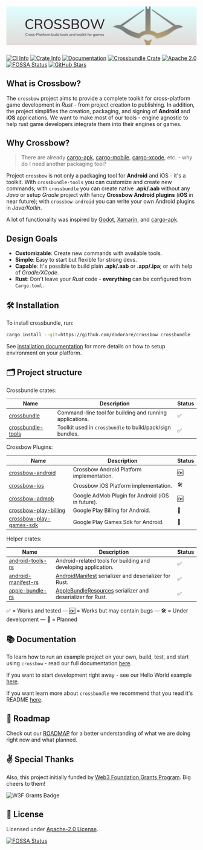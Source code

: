# [![Crossbow Splash Image](.github/assets/splash.png)](https://github.com/dodorare/crossbow)

[![CI Info](https://github.com/dodorare/crossbow/workflows/CI/badge.svg)](https://github.com/dodorare/crossbow/actions)
[![Crate Info](https://img.shields.io/crates/v/crossbow.svg)](https://crates.io/crates/crossbow)
[![Documentation](https://img.shields.io/badge/docs.rs-crossbow-green)](https://docs.rs/crossbow/)
[![Crossbundle Crate](https://img.shields.io/crates/d/crossbundle?label=cargo%20installs)](https://crates.io/crates/crossbundle)
[![Apache 2.0](https://img.shields.io/badge/license-Apache%202.0-blue.svg)](./LICENSE)
[![FOSSA Status](https://app.fossa.com/api/projects/git%2Bgithub.com%2Fdodorare%2Fcrossbow.svg?type=shield)](https://app.fossa.com/projects/git%2Bgithub.com%2Fdodorare%2Fcrossbow?ref=badge_shield)
[![GitHub Stars](https://img.shields.io/github/stars/dodorare/crossbow.svg?style=social)](https://github.com/dodorare/crossbow/stargazers)

## What is Crossbow?

The `crossbow` project aims to provide a complete toolkit for cross-platform game development in *Rust* - from project creation to publishing. In addition, the project simplifies the creation, packaging, and signing of **Android** and **iOS** applications. We want to make most of our tools - engine agnostic to help rust game developers integrate them into their engines or games.

## Why Crossbow?

> There are already [cargo-apk](https://github.com/rust-windowing/android-ndk-rs/tree/master/cargo-apk), [cargo-mobile](https://github.com/BrainiumLLC/cargo-mobile), [cargo-xcode](https://gitlab.com/kornelski/cargo-xcode), etc. - why do I need another packaging tool?

Project `crossbow` is not only a packaging tool for **Android** and iOS - it's a toolkit. With `crossbundle-tools` you can customize and create new commands; with `crossbundle` you can create native **.apk/.aab** without any *Java* or setup *Gradle* project with fancy **Crossbow Android plugins** (**iOS** in near future); with `crossbow-android` you can write your own Android plugins in *Java/Kotlin*.

A lot of functionality was inspired by [Godot](https://github.com/godotengine/godot), [Xamarin](https://dotnet.microsoft.com/en-us/apps/xamarin), and [cargo-apk](https://github.com/rust-windowing/android-ndk-rs/tree/master/cargo-apk).

## Design Goals

* **Customizable**: Create new commands with available tools.
* **Simple**: Easy to start but flexible for strong devs.
* **Capable**: It's possible to build plain **.apk/.aab** or **.app/.ipa**; or with help of *Gradle/XCode*.
* **Rust**: Don't leave your *Rust* code - **everything** can be configured from `Cargo.toml`.

## 🛠 Installation

To install crossbundle, run:

```sh
cargo install --git=https://github.com/dodorare/crossbow crossbundle
```

See [installation documentation](./docs/README.md) for more details on how to setup environment on your platform.

## 🗂️ Project structure

Crossbundle crates:

| Name | Description | Status |
| ---- | ----------- | ------ |
| [crossbundle](./crossbundle/cli) | Command-line tool for building and running applications. | ✅ |
| [crossbundle-tools](./crossbundle/tools) | Toolkit used in `crossbundle` to build/pack/sign bundles. | ✅ |

Crossbow Plugins:

| Name | Description | Status |
| ---- | ----------- | ------ |
| [crossbow-android](./platform/android) | Crossbow Android Platform implementation. | 🆗 |
| [crossbow-ios](./platform/ios) | Crossbow iOS Platform implementation. | 🛠 |
| [crossbow-admob](./crossbow/admob) | Google AdMob Plugin for Android (iOS in future). | 🆗 |
| [crossbow-play-billing](./crossbow/play-billing) | Google Play Billing for Android. | 📝 |
| [crossbow-play-games-sdk](./crossbow/play-games-sdk) | Google Play Games Sdk for Android. | 📝 |

Helper crates:

| Name | Description | Status |
| ---- | ----------- | ------ |
| [android-tools-rs](https://github.com/dodorare/android-tools-rs) | Android-related tools for building and developing application. | ✅ |
| [android-manifest-rs](https://github.com/dodorare/android-manifest-rs) | [AndroidManifest](https://developer.android.com/guide/topics/manifest/manifest-intro) serializer and deserializer for Rust. | ✅ |
| [apple-bundle-rs](https://github.com/dodorare/apple-bundle-rs) | [AppleBundleResources](https://developer.apple.com/documentation/bundleresources) serializer and deserializer for Rust. | ✅ |

✅ = Works and tested — 🆗 = Works but may contain bugs — 🛠 = Under development — 📝 = Planned

## 📚 Documentation

To learn how to run an example project on your own, build, test, and start using `crossbow` - read our full documentation [here](./docs/README.md).

If you want to start development right away - see our Hello World example [here](./docs/main-hello-world.md).

If you want learn more about `crossbundle` we recommend that you read it's README [here](./crossbundle/cli/).

## 📅 Roadmap

Check out our [ROADMAP](./ROADMAP.md) for a better understanding of what we are doing right now and what planned.

## ✌️ Special Thanks

Also, this project initially funded by [Web3 Foundation Grants Program](https://github.com/w3f/Grants-Program/blob/master/applications/crossbow.md). Big cheers to them!

<img src=".github/assets/w3f_grants_badge.svg" alt="W3F Grants Badge" width="400px" />

## 📑 License

Licensed under [Apache-2.0 License](LICENSE).

[![FOSSA Status](https://app.fossa.com/api/projects/git%2Bgithub.com%2Fdodorare%2Fcrossbow.svg?type=large)](https://app.fossa.com/projects/git%2Bgithub.com%2Fdodorare%2Fcrossbow?ref=badge_large)
